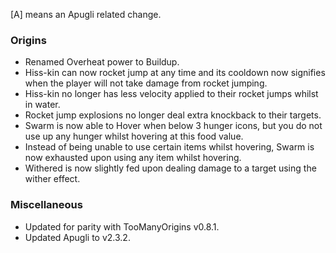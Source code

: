[A] means an Apugli related change.

### Origins
- Renamed Overheat power to Buildup.
- Hiss-kin can now rocket jump at any time and its cooldown now signifies when the player will not take damage from rocket jumping.
- Hiss-kin no longer has less velocity applied to their rocket jumps whilst in water.
- Rocket jump explosions no longer deal extra knockback to their targets.
- Swarm is now able to Hover when below 3 hunger icons, but you do not use up any hunger whilst hovering at this food value.
- Instead of being unable to use certain items whilst hovering, Swarm is now exhausted upon using any item whilst hovering.
- Withered is now slightly fed upon dealing damage to a target using the wither effect.

### Miscellaneous
- Updated for parity with TooManyOrigins v0.8.1.
- Updated Apugli to v2.3.2.